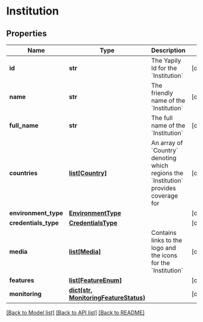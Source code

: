 # Institution

## Properties
Name | Type | Description | Notes
------------ | ------------- | ------------- | -------------
**id** | **str** | The Yapily Id for the &#x60;Institution&#x60; | [optional] 
**name** | **str** | The friendly name of the &#x60;Institution&#x60; | [optional] 
**full_name** | **str** | The full name of the &#x60;Institution&#x60; | [optional] 
**countries** | [**list[Country]**](Country.md) | An array of &#x60;Country&#x60; denoting which regions the &#x60;Institution&#x60; provides coverage for | [optional] 
**environment_type** | [**EnvironmentType**](EnvironmentType.md) |  | [optional] 
**credentials_type** | [**CredentialsType**](CredentialsType.md) |  | [optional] 
**media** | [**list[Media]**](Media.md) | Contains links to the logo and the icons for the &#x60;Institution&#x60; | [optional] 
**features** | [**list[FeatureEnum]**](FeatureEnum.md) |  | [optional] 
**monitoring** | [**dict(str, MonitoringFeatureStatus)**](MonitoringFeatureStatus.md) |  | [optional] 

[[Back to Model list]](../README.md#documentation-for-models) [[Back to API list]](../README.md#documentation-for-api-endpoints) [[Back to README]](../README.md)


